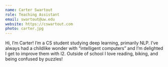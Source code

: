 ```yaml
---
name: Carter Swartout
role: Teaching Assistant
email: swartout@uw.edu
website: https://cswartout.com
photo: carter.jpg
---
```


Hi, I’m Carter! I’m a CS student studying deep learning, primarily NLP. I’ve always had a childlike wonder with “intelligent computers” and I’m delighted I get to improve them with I2. Outside of school I love reading, biking, and being confused by puzzles!
